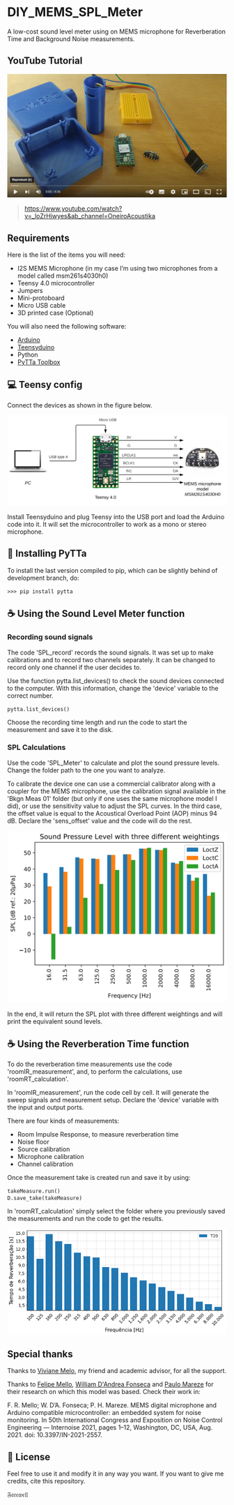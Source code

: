 # DIY_MEMS_SPL_Meter
A low-cost sound level meter using on MEMS microphone for Reverberation Time and Background Noise measurements.

## YouTube Tutorial 

[<img src="README Images/tutorial_screenshot.PNG">](https://www.youtube.com/watch?v=_loZrHiwyes&ab_channel=OneiroAcoustika)
> https://www.youtube.com/watch?v=_loZrHiwyes&ab_channel=OneiroAcoustika

## Requirements

Here is the list of the items you will need:

- I2S MEMS Microphone (in my case I’m using two microphones from a model called msm261s4030h0)
- Teensy 4.0 microcontroller
- Jumpers
- Mini-protoboard
- Micro USB cable
- 3D printed case (Optional)

You will also need the following software:

- [Arduino](https://www.arduino.cc/en/software) 
- [Teensyduino](https://www.pjrc.com/teensy/td_download.html)
- Python
- [PyTTa Toolbox](https://github.com/PyTTAmaster/PyTTa)

## 💻 Teensy config

Connect the devices as shown in the figure below. 

<img src="README Images/Teensy-MEMS connections.PNG">

Install Teensyduino and plug Teensy into the USB port and load the Arduino code into it. It will set the microcontroller to work as a mono or stereo microphone.

## 🚀 Installing PyTTa

To install the last version compiled to pip, which can be slightly behind of development branch, do:
```
>>> pip install pytta
```

## ☕ Using the Sound Level Meter function
### Recording sound signals

The code 'SPL_record' records the sound signals. It was set up to make calibrations and to record two channels separately. It can be changed to record only one channel if the user decides to.

Use the function pytta.list_devices() to check the sound devices connected to the computer. With this information, change the 'device' variable to the correct number.

```
pytta.list_devices()
```

Choose the recording time length and run the code to start the measurement and save it to the disk.

### SPL Calculations

Use the code 'SPL_Meter' to calculate and plot the sound pressure levels. Change the folder path to the one you want to analyze. 

To calibrate the device one can use a commercial calibrator along with a coupler for the MEMS microphone, use the calibration signal available in the 'Bkgn Meas 01' folder (but only if one uses the same microphone model I did), or use the sensitivity value to adjust the SPL curves. In the third case, the offset value is equal to the Acoustical Overload Point (AOP) minus 94 dB. Declare the 'sens_offset' value and the code will do the rest.

<img src="README Images/SPL_plot.PNG">

In the end, it will return the SPL plot with three different weightings and will print the equivalent sound levels.

## ☕ Using the Reverberation Time function  

To do the reverberation time measurements use the code 'roomIR_measurement', and, to perform the calculations, use 'roomRT_calculation'. 

In 'roomIR_measurement', run the code cell by cell. It will generate the sweep signals and measurement setup.  Declare the 'device' variable with the input and output ports.

There are four kinds of measurements: 
- Room Impulse Response, to measure reverberation time
- Noise floor
- Source calibration
- Microphone calibration
- Channel calibration

Once the measurement take is created run and save it by using:

```
takeMeasure.run() 
D.save_take(takeMeasure)
```

In 'roomRT_calculation' simply select the folder where you previously saved the measurements and run the code to get the results. 

<img src="Reverberation Time\RT Plots/TR.png">

## Special thanks

Thanks to [Viviane Melo](https://www.researchgate.net/profile/Viviane-Melo-3), my friend and academic advisor, for all the support. 

Thanks to [Felipe Mello](https://www.researchgate.net/profile/Felipe-Mello-9), [William D'Andrea Fonseca](https://www.researchgate.net/profile/William-Fonseca-4) and [Paulo Mareze](https://www.researchgate.net/profile/Paulo-Mareze) for their research on which this model was based. Check their work in: 

F. R. Mello; W. D’A. Fonseca; P. H. Mareze. MEMS digital microphone and Arduino compatible
microcontroller: an embedded system for noise monitoring. In 50th International Congress and
Exposition on Noise Control Engineering — Internoise 2021, pages 1–12, Washington, DC,
USA, Aug. 2021. doi: 10.3397/IN-2021-2557.

## 📝 License

Feel free to use it and modify it in any way you want. If you want to give me credits, cite this repository. 

𝔉𝔞𝔯𝔢𝔴𝔢𝔩𝔩
